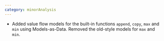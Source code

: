 ```yaml
---
category: minorAnalysis
---
```

* Added value flow models for the built-in functions `append`, `copy`, `max` and `min` using Models-as-Data. Removed the old-style models for `max` and `min`.
